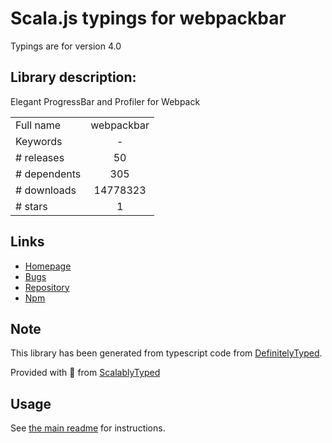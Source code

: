 
# Scala.js typings for webpackbar

Typings are for version 4.0

## Library description:
Elegant ProgressBar and Profiler for Webpack

|                    |                 |
| ------------------ | :-------------: |
| Full name          | webpackbar |
| Keywords           | - |
| # releases         | 50 |
| # dependents       | 305 |
| # downloads        | 14778323 |
| # stars            | 1 |

## Links
- [Homepage](https://github.com/nuxt/webpackbar#readme)
- [Bugs](https://github.com/nuxt/webpackbar/issues)
- [Repository](https://github.com/nuxt/webpackbar)
- [Npm](https://www.npmjs.com/package/webpackbar)
    


## Note
This library has been generated from typescript code from [DefinitelyTyped](https://definitelytyped.org).

Provided with :purple_heart: from [ScalablyTyped](https://github.com/oyvindberg/ScalablyTyped)

## Usage
See [the main readme](../../readme.md) for instructions.


